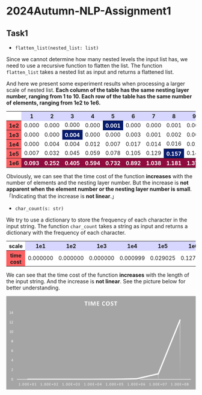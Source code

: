 # 2024Autumn-NLP-Assignment1

## Task1

- `flatten_list(nested_list: list)`

Since we cannot determine how many nested levels the input list has, we need to use a recursive function to flatten the list. The function `flatten_list` takes a nested list as input and returns a flattened list.

And here we present some experiment results when processing a larger scale of nested list. **Each column of the table has the same nesting layer number, ranging from 1 to 10. Each row of the table has the same number of elements, ranging from 1e2 to 1e6.**

<table>
  <tr>
    <th style="background-color: #FFFFFF; "></th>
    <th style="background-color: #d6d6fe; ">1</th>
    <th style="background-color: #d6d6fe; ">2</th>
    <th style="background-color: #d6d6fe; ">3</th>
    <th style="background-color: #d6d6fe; ">4</th>
    <th style="background-color: #d6d6fe; ">5</th>
    <th style="background-color: #d6d6fe; ">6</th>
    <th style="background-color: #d6d6fe; ">7</th>
    <th style="background-color: #d6d6fe; ">8</th>
    <th style="background-color: #d6d6fe; ">9</th>
    <th style="background-color: #d6d6fe; ">10</th>
  </tr>
  <tr>
    <th style="background-color: #fe6062;">1e2</td>
    <td style="background-color: #FFFFFF;">0.000</td>
    <td style="background-color: #FFFFFF;">0.000</td>
    <td style="background-color: #FFFFFF;">0.000</td>
    <td style="background-color: #FFFFFF;">0.000</td>
    <th style="background-color: #061c6d; color: #FFFFFF">0.001</td>
    <td style="background-color: #FFFFFF;">0.000</td>
    <td style="background-color: #FFFFFF;">0.000</td>
    <td style="background-color: #FFFFFF;">0.001</td>
    <td style="background-color: #FFFFFF;">0.000</td>
    <td style="background-color: #FFFFFF;">0.000</td>
  </tr>
  <tr>
    <th style="background-color: #fe6062;">1e3</td>
    <td style="background-color: #FFFFFF;">0.000</td>
    <td style="background-color: #FFFFFF;">0.000</td>
    <th style="background-color: #061c6d; color: #FFFFFF">0.004</td>
    <td style="background-color: #FFFFFF;">0.000</td>
    <td style="background-color: #FFFFFF;">0.000</td>
    <td style="background-color: #FFFFFF;">0.003</td>
    <td style="background-color: #FFFFFF;">0.001</td>
    <td style="background-color: #FFFFFF;">0.002</td>
    <td style="background-color: #FFFFFF;">0.001</td>
    <td style="background-color: #FFFFFF;">0.001</td>
  </tr>
  <tr>
    <th style="background-color: #fe6062;">1e4</td>
    <td style="background-color: #FFFFFF;">0.000</td>
    <td style="background-color: #FFFFFF;">0.004</td>
    <td style="background-color: #FFFFFF;">0.004</td>
    <td style="background-color: #FFFFFF;">0.012</td>
    <td style="background-color: #FFFFFF;">0.007</td>
    <td style="background-color: #FFFFFF;">0.017</td>
    <td style="background-color: #FFFFFF;">0.014</td>
    <td style="background-color: #FFFFFF;">0.016</td>
    <td style="background-color: #FFFFFF;">0.016</td>
    <th style="background-color: #061c6d; color: #FFFFFF">0.030</td>
  </tr>
  <tr>
    <th style="background-color: #fe6062;">1e5</td>
    <td style="background-color: #FFFFFF;">0.007</td>
    <td style="background-color: #FFFFFF;">0.032</td>
    <td style="background-color: #FFFFFF;">0.045</td>
    <td style="background-color: #FFFFFF;">0.059</td>
    <td style="background-color: #FFFFFF;">0.078</td>
    <td style="background-color: #FFFFFF;">0.105</td>
    <td style="background-color: #FFFFFF;">0.129</td>
    <th style="background-color: #061c6d; color: #FFFFFF">0.157</td>
    <td style="background-color: #FFFFFF;">0.146</td>
    <td style="background-color: #FFFFFF;">0.157</td>
  </tr>
  <tr>
    <th style="background-color: #fe6062;">1e6</td>
    <th style="background-color: #900C3F; color: #FFFFFF;">0.093</td>
    <th style="background-color: #900C3F; color: #FFFFFF;">0.252</th>
    <th style="background-color: #900C3F; color: #FFFFFF;">0.405</th>
    <th style="background-color: #900C3F; color: #FFFFFF;">0.594</th>
    <th style="background-color: #900C3F; color: #FFFFFF;">0.732</th>
    <th style="background-color: #900C3F; color: #FFFFFF;">0.892</th>
    <th style="background-color: #900C3F; color: #FFFFFF;">1.038</th>
    <th style="background-color: #900C3F; color: #FFFFFF;">1.181</th>
    <th style="background-color: #900C3F; color: #FFFFFF;">1.377</th>
    <th style="background-color: #900C3F; color: #FFFFFF;">1.689</th>
  </tr>
</table>

Obviously, we can see that the time cost of the function **increases** with the number of elements and the nesting layer number. But the increase is **not apparent when the element number or the nesting layer number is small**.「Indicating that the increase is **not linear**.」

- `char_count(s: str)`

We try to use a dictionary to store the frequency of each character in the input string. The function `char_count` takes a string as input and returns a dictionary with the frequency of each character.

<table>
  <tr>
    <th style="background-color: #FFFFFF;">scale</td>
    <th style="background-color: #d6d6fe;">1e1</td>
    <th style="background-color: #d6d6fe;">1e2</td>
    <th style="background-color: #d6d6fe;">1e3</td>
    <th style="background-color: #d6d6fe;">1e4</td>
    <th style="background-color: #d6d6fe;">1e5</td>
    <th style="background-color: #d6d6fe;">1e6</td>
    <th style="background-color: #d6d6fe;">1e7</td>
    <th style="background-color: #d6d6fe;">1e8</td>
  </tr>
  <tr>
    <th style="background-color: #fe6062;">time cost</td>
    <td style="background-color: #FFFFFF;">0.000000</td>
    <td style="background-color: #FFFFFF;">0.000000</td>
    <td style="background-color: #FFFFFF;">0.000000</td>
    <td style="background-color: #FFFFFF;">0.000999</td>
    <td style="background-color: #FFFFFF;">0.029025</td>
    <td style="background-color: #FFFFFF;">0.127361</td>
    <td style="background-color: #FFFFFF;">1.161906</td>
    <th style="background-color: #900C3F; color: #FFFFFF">12.462080</th>
  </tr>
</table>

We can see that the time cost of the function **increases** with the length of the input string. And the increase is **not linear**. See the picture below for better understanding.

![char_count](./pic/char%20count%20time%20cost.png)

